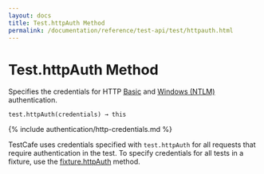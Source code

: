 ```yaml
---
layout: docs
title: Test.httpAuth Method
permalink: /documentation/reference/test-api/test/httpauth.html
---
```

# Test.httpAuth Method

Specifies the credentials for HTTP [Basic](https://en.wikipedia.org/wiki/Basic_access_authentication) and [Windows (NTLM)](https://en.wikipedia.org/wiki/Integrated_Windows_Authentication) authentication.

```text
test.httpAuth(credentials) → this
```

{% include authentication/http-credentials.md %}

TestCafe uses credentials specified with `test.httpAuth` for all requests that require authentication in the test. To specify credentials for all tests in a fixture, use the [fixture.httpAuth](../fixture/httpauth.md) method.
